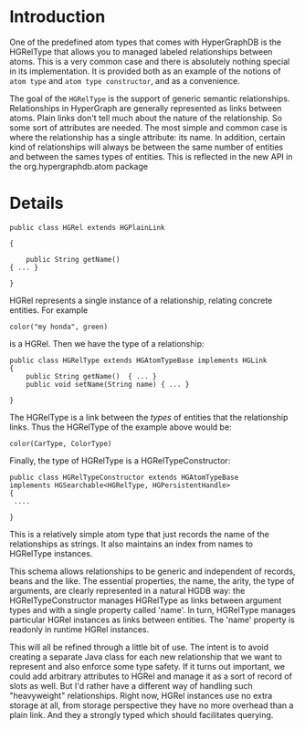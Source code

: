 # Introduction #

One of the predefined atom types that comes with HyperGraphDB is the HGRelType that allows you to managed labeled relationships between atoms. This is a very common case and there is absolutely nothing special in its implementation. It is provided both as an example of the notions of `atom type` and `atom type constructor`, and as a convenience.

The goal of the `HGRelType` is the support of generic semantic relationships. Relationships in HyperGraph are generally represented as links between atoms. Plain links don't tell much about the nature of the
relationship. So some sort of attributes are needed. The most simple and common case is where the relationship has a single attribute: its name. In addition, certain kind of relationships will always be between the same number of entities and between the sames types of entities. This is reflected in the new API in the org.hypergraphdb.atom package

# Details #

```
public class HGRel extends HGPlainLink

{

    public String getName()
{ ... }

}

```

HGRel represents a single instance of a relationship, relating
concrete entities. For example

```
color("my honda", green)
```

is a HGRel. Then we have the type of a relationship:

```
public class HGRelType extends HGAtomTypeBase implements HGLink
{
    public String getName()  { ... }
    public void setName(String name) { ... }

}
```

The HGRelType is a link between the _types_ of entities that the
relationship links. Thus the HGRelType of the example above would be:

```
color(CarType, ColorType)
```

Finally, the type of HGRelType is a HGRelTypeConstructor:

```
public class HGRelTypeConstructor extends HGAtomTypeBase                                                   implements HGSearchable<HGRelType, HGPersistentHandle>
{
 ....

}

```

This is a relatively simple atom type that just records the name of
the relationships as strings. It also maintains an index from names to
HGRelType instances.

This schema allows relationships to be generic and independent of
records, beans and the like. The essential properties, the name, the
arity, the type of arguments, are clearly represented in a natural
HGDB way: the HGRelTypeConstructor manages HGRelType as links between
argument types and with a single property called 'name'. In turn,
HGRelType manages particular HGRel instances as links between
entities. The 'name' property is readonly in runtime HGRel instances.

This will all be refined through a little bit of use. The intent is to
avoid creating a separate Java class for each new relationship that we
want to represent and also enforce some type safety. If it turns out
important, we could add arbitrary attributes to HGRel and manage it as
a sort of record of slots as well. But I'd rather have a different way
of handling such "heavyweight" relationships. Right now, HGRel
instances use no extra storage at all, from storage perspective they
have no more overhead than a plain link. And they a strongly typed
which should facilitates querying.